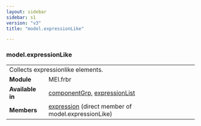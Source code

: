 ```yaml
---
layout: sidebar
sidebar: s1
version: "v3"
title: "model.expressionLike"

---
```


<div class="classSpec model">
   <h3 id="model.expressionLike">model.expressionLike</h3>
   <table class="wovenodd">
      <tr>
         <td colspan="2" class="wovenodd-col2">Collects expressionlike elements.</td>
      </tr>
      <tr>
         <td class="wovenodd-col1"><strong>Module</strong></td>
         <td class="wovenodd-col2">MEI.frbr</td>
      </tr>
      <tr>
         <td class="wovenodd-col1"><strong>Available in</strong></td>
         <td class="wovenodd-col2">
            <div class="parent">
               <div><a class="link_odd_elementSpec" href="{{ site.baseurl }}/{{ page.version }}/elements/componentGrp.html">componentGrp</a>, <a class="link_odd_elementSpec" href="{{ site.baseurl }}/{{ page.version }}/elements/expressionList.html">expressionList</a></div>
            </div>
         </td>
      </tr>
      <tr>
         <td class="wovenodd-col1"><strong>Members</strong></td>
         <td class="wovenodd-col2">
            <div class="parent">
               <div><a class="link_odd_elementSpec" href="{{ site.baseurl }}/{{ page.version }}/elements/expression.html">expression</a> (direct member of model.expressionLike)
               </div>
            </div>
         </td>
      </tr>
   </table>
</div>